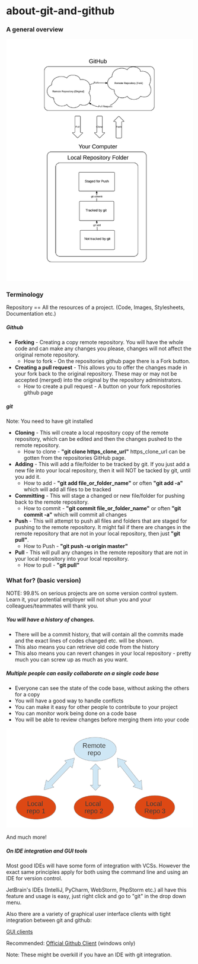 # about-git-and-github

### A general overview

![git-overview](images/git-overview.png)

### Terminology

Repository == All the resources of a project. (Code, Images, Stylesheets, Documentation etc.) 

##### Github 

* **Forking** - Creating a copy remote repository. You will have the whole code and can make any changes you please, changes will not affect the original remote repository. 
    * How to fork - On the repositories github page there is a Fork button.
* **Creating a pull request** - This allows you to offer the changes made in your fork back to the original repository. These may or may not be accepted (merged) into the original by the repository administrators.
    * How to create a pull request - A button on your fork repositories github page

##### git

Note: You need to have git installed

* **Cloning** - This will create a local repository copy of the remote repository, which can be edited and then the changes pushed to the remote repository.
    * How to clone - **"git clone https_clone_url"** https_clone_url can be gotten from the repositories GitHub page.
* **Adding** - This will add a file/folder to be tracked by git. If you just add a new file into your local repository, then it will NOT be tacked by git, until you add it.
    * How to add - **"git add file_or_folder_name"** or often **"git add -a"** which will add all files to be tracked
* **Committing** - This will stage a changed or new file/folder for pushing back to the remote repository.
    * How to commit - **"git commit file_or_folder_name"** or often **"git commit -a"** which will commit all changes
* **Push** - This will attempt to push all files and folders that are staged for pushing to the remote repository. It might fail if there are changes in the remote repository that are not in your local repository, then just **"git pull"**.
    * How to Push - **"git push -u origin master"**
* **Pull** - This will pull any changes in the remote repository that are not in your local repository into your local repository.
    * How to pull - **"git pull"**
    
### What for? (basic version)

NOTE: 99.8% on serious projects are on some version control system. Learn it, your potential employer will not shun you and your colleagues/teammates will thank you.

##### You will have a history of changes.

* There will be a commit history, that will contain all the commits made and the exact lines of codes changed etc. will be shown.
* This also means you can retrieve old code from the history
* This also means you can revert changes in your local repository - pretty much you can screw up as much as you want.

##### Multiple people can easily collaborate on a single code base

* Everyone can see the state of the code base, without asking the others for a copy
* You will have a good way to handle conflicts
* You can make it easy for other people to contribute to your project
* You can monitor work being done on a code base
* You will be able to review changes before merging them into your code

![git-multi-users](images/git_multi.png)

And much more!

##### On IDE integration and GUI tools
  
Most good IDEs will have some form of integration with VCSs. However the exact same principles apply for both using the command line and using an IDE for version control.

JetBrain's IDEs (IntelliJ, PyCharm, WebStorm, PhpStorm etc.) all have this feature and usage is easy, just right click and go to "git" in the drop down menu.

Also there are a variety of graphical user interface clients with tight integration between git and github:

[GUI clients](https://git-scm.com/download/gui/linux)

Recommended: [Official Github Client](https://desktop.github.com/) (windows only)

Note: These might be overkill if you have an IDE with git integration.